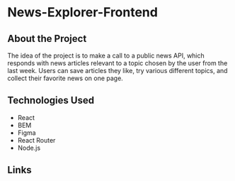 # News-Explorer-Frontend

## About the Project

The idea of the project is to make a call to a public news API, which responds with news articles relevant to a topic chosen by the user from the last week. Users can save articles they like, try various different topics, and collect their favorite news on one page.

## Technologies Used

- React
- BEM
- Figma
- React Router
- Node.js

## Links

